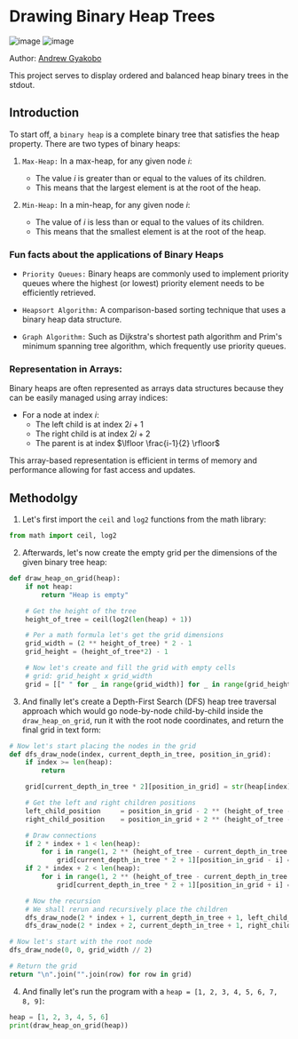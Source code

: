 # Drawing Binary Heap Trees

![image](https://img.shields.io/badge/Python-FFD43B?style=for-the-badge&logo=python&logoColor=blue)
![image](https://img.shields.io/badge/windows%20terminal-4D4D4D?style=for-the-badge&logo=windows%20terminal&logoColor=white)

Author: [Andrew Gyakobo](https://github.com/Gyakobo)

This project serves to display ordered and balanced heap binary trees in the stdout.

## Introduction

To start off, a `binary heap` is a complete binary tree that satisfies the heap property. There are two types of binary heaps:

1. `Max-Heap:` In a max-heap, for any given node $i$:
    * The value $i$ is greater than or equal to the values of its children.
    * This means that the largest element is at the root of the heap.

1. `Min-Heap:` In a min-heap, for any given node $i$:
    * The value of $i$ is less than or equal to the values of its children.
    * This means that the smallest element is at the root of the heap.

### Fun facts about the applications of Binary Heaps

* `Priority Queues:` Binary heaps are commonly used to implement priority queues where the highest (or lowest) priority element needs to be efficiently retrieved.

* `Heapsort Algorithm:` A comparison-based sorting technique that uses a binary heap data structure.

* `Graph Algorithm:` Such as Dijkstra's shortest path algorithm and Prim's minimum spanning tree algorithm, which frequently use priority queues.

### Representation in Arrays:

Binary heaps are often represented as arrays data structures because they can be easily managed using array indices:

* For a node at index $i$:
    * The left child is at index $2i + 1$
    * The right child is at index $2i + 2$
    * The parent is at index $\lfloor \frac{i-1}{2} \rfloor$

This array-based representation is efficient in terms of memory and performance allowing for fast access and updates.

## Methodolgy

1. Let's first import the `ceil` and `log2` functions from the math library:  

```python
from math import ceil, log2
```

2. Afterwards, let's now create the empty grid per the dimensions of the given binary tree heap:

```python
def draw_heap_on_grid(heap):
    if not heap:
        return "Heap is empty"

    # Get the height of the tree
    height_of_tree = ceil(log2(len(heap) + 1))

    # Per a math formula let's get the grid dimensions
    grid_width = (2 ** height_of_tree) * 2 - 1
    grid_height = (height_of_tree*2) - 1

    # Now let's create and fill the grid with empty cells
    # grid: grid_height x grid_width 
    grid = [[" " for _ in range(grid_width)] for _ in range(grid_height)]
```

3. And finally let's create a Depth-First Search (DFS) heap tree traversal approach which would go node-by-node child-by-child inside the `draw_heap_on_grid`, run it with the root node coordinates, and return the final grid in text form:

```python
# Now let's start placing the nodes in the grid
def dfs_draw_node(index, current_depth_in_tree, position_in_grid):
    if index >= len(heap):
        return

    grid[current_depth_in_tree * 2][position_in_grid] = str(heap[index]) 

    # Get the left and right children positions
    left_child_position     = position_in_grid - 2 ** (height_of_tree - current_depth_in_tree - 2)
    right_child_position    = position_in_grid + 2 ** (height_of_tree - current_depth_in_tree - 2)

    # Draw connections
    if 2 * index + 1 < len(heap):
        for i in range(1, 2 ** (height_of_tree - current_depth_in_tree - 2)+1):
            grid[current_depth_in_tree * 2 + 1][position_in_grid - i] = "/"
    if 2 * index + 2 < len(heap):
        for i in range(1, 2 ** (height_of_tree - current_depth_in_tree - 2)+1):
            grid[current_depth_in_tree * 2 + 1][position_in_grid + i] = "\\"

    # Now the recursion
    # We shall rerun and recursively place the children
    dfs_draw_node(2 * index + 1, current_depth_in_tree + 1, left_child_position)
    dfs_draw_node(2 * index + 2, current_depth_in_tree + 1, right_child_position)

# Now let's start with the root node
dfs_draw_node(0, 0, grid_width // 2)

# Return the grid
return "\n".join("".join(row) for row in grid)
```

4. And finally let's run the program with a `heap = [1, 2, 3, 4, 5, 6, 7, 8, 9]`:

```python
heap = [1, 2, 3, 4, 5, 6] 
print(draw_heap_on_grid(heap))
```
